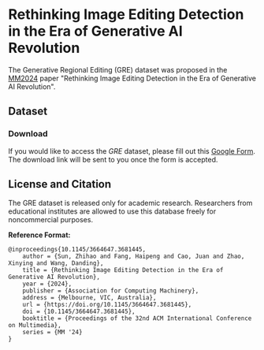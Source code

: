 # Rethinking Image Editing Detection in the Era of Generative AI Revolution

The Generative Regional Editing (GRE) dataset was proposed in the [MM2024](https://2024.acmmm.org/) paper "Rethinking Image Editing Detection in the Era of Generative AI Revolution".

## Dataset

### Download
If you would like to access the *GRE* dataset, please fill out this [Google Form](https://docs.google.com/forms/d/e/1FAIpQLSdftKYe2P9jtZkooX4Z_y4Ql8jJZKYieCzWbT6Pf_rxhysYhA/viewform?usp=sf_link). The download link will be sent to you once the form is accepted.

## License and Citation
The GRE dataset is released only for academic research. Researchers from educational institutes are allowed to use this database freely for noncommercial purposes.

**Reference Format:**
```
@inproceedings{10.1145/3664647.3681445,
    author = {Sun, Zhihao and Fang, Haipeng and Cao, Juan and Zhao, Xinying and Wang, Danding},
    title = {Rethinking Image Editing Detection in the Era of Generative AI Revolution},
    year = {2024},
    publisher = {Association for Computing Machinery},
    address = {Melbourne, VIC, Australia},
    url = {https://doi.org/10.1145/3664647.3681445},
    doi = {10.1145/3664647.3681445},
    booktitle = {Proceedings of the 32nd ACM International Conference on Multimedia},
    series = {MM '24}
}
```
